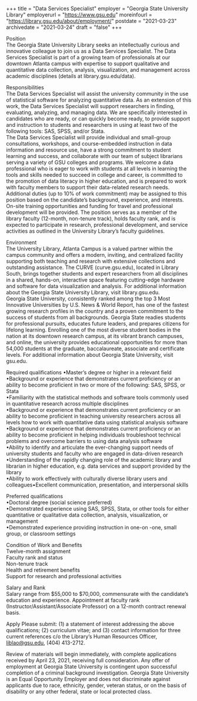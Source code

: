 +++
title = "Data Services Specialist"
employer = "Georgia State University Library"
employerurl = "https://www.gsu.edu"
moreinfourl = "https://library.gsu.edu/about/employment/"
postdate = "2021-03-23"
archivedate = "2021-03-24"
draft = "false"
+++

Position  
The Georgia State University Library seeks an intellectually curious and innovative colleague to join us as a Data Services Specialist. The Data Services Specialist is part of a growing team of professionals at our downtown Atlanta campus with expertise to support qualitative and quantitative data collection, analysis, visualization, and management across academic disciplines (details at library.gsu.edu/data).

Responsibilities  
The Data Services Specialist will assist the university community in the use of statistical software for analyzing quantitative data. As an extension of this work, the Data Services Specialist will support researchers in finding, evaluating, analyzing, and managing data. We are specifically interested in candidates who are ready, or can quickly become ready, to provide support and instruction to students and researchers in using at least two of the following tools: SAS, SPSS, and/or Stata.  
The Data Services Specialist will provide individual and small-group consultations, workshops, and course-embedded instruction in  data information and resource use, have a strong commitment to student learning and success, and collaborate with our team of subject librarians serving a variety of GSU colleges and programs. We welcome a data professional who is eager to work with students at all levels in learning the tools and skills needed to succeed in college and career, is committed to the promotion of data literacy in higher education, and is prepared to work with faculty members to support their data-related research needs. Additional duties (up to 10% of work commitment) may be assigned to this position based on the candidate’s background, experience, and interests.   
On-site training opportunities and funding for travel and professional development will be provided. The position serves as a member of the library faculty (12-month, non-tenure track), holds faculty rank, and is expected to participate in research, professional development, and service activities as outlined in the University Library’s faculty guidelines.

Environment  
The University Library, Atlanta Campus is a valued partner within the campus community and offers a modern, inviting, and centralized facility supporting both teaching and research with extensive collections and outstanding assistance. The CURVE (curve.gsu.edu), located in Library South, brings together students and expert researchers from all disciplines in a shared, hands-on, interactive space featuring cutting-edge hardware and software for data visualization and analysis. For additional information about the Georgia State University Library, visit library.gsu.edu.  
Georgia State University, consistently ranked among the top 3 Most Innovative Universities by U.S. News & World Report, has one of the fastest growing research profiles in the country and a proven commitment to the success of students from all backgrounds. Georgia State readies students for professional pursuits, educates future leaders, and prepares citizens for lifelong learning. Enrolling one of the most diverse student bodies in the nation at its downtown research campus, at its vibrant branch campuses, and online, the university provides educational opportunities for more than 54,000 students at the graduate, baccalaureate, associate and certificate levels. For additional information about Georgia State University, visit gsu.edu.  

Required qualifications
•Master’s degree or higher in a relevant field  
•Background or experience that demonstrates current proficiency or an ability to become proficient in two or more of the following: SAS, SPSS, or Stata  
•Familiarity with the statistical methods and software tools commonly used in quantitative research across multiple disciplines  
•Background or experience that demonstrates current proficiency or an ability to become proficient in teaching university researchers across all levels how to work with quantitative data using statistical analysis software  
•Background or experience that demonstrates current proficiency or an ability to become proficient in helping individuals troubleshoot technical problems and overcome barriers to using data analysis software  
•Ability to identify and articulate the ever-changing support needs of university students and faculty who are engaged in data-driven research  
•Understanding of the rapidly changing role of the academic library and librarian in higher education, e.g. data services and support provided by the library   
•Ability to work effectively with culturally diverse library users and colleagues•Excellent communication, presentation, and interpersonal skills  

Preferred qualifications  
•Doctoral degree (social science preferred)  
•Demonstrated experience using SAS, SPSS, Stata, or other tools for either quantitative or qualitative data collection, analysis, visualization, or management  
•Demonstrated experience providing instruction in one-on  -one, small group, or classroom settings  

Condition of Work and Benefits  
Twelve-month assignment  
Faculty rank and status  
Non-tenure track  
Health and retirement benefits  
Support for research and professional activities  

Salary and Rank   
Salary range from $55,000 to $70,000, commensurate with the candidate’s education and experience. Appointment at faculty rank (Instructor/Assistant/Associate Professor) on a 12-month contract renewal basis.

Apply
Please submit: (1) a statement of interest addressing the above qualifications; (2) curriculum vitae; and (3) contact information for three current references c/o the Library’s Human Resources Officer, liblao@gsu.edu, (404) 413-2712.

Review of materials will begin immediately, with complete applications received by April 23, 2021, receiving full consideration. Any offer of employment at Georgia State University is contingent upon successful completion of a criminal background investigation. Georgia State University is an Equal Opportunity Employer and does not discriminate against applicants due to race, ethnicity, gender, veteran status, or on the basis of disability or any other federal, state or local protected class.
